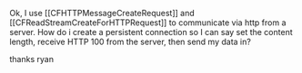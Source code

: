 Ok, I use [[CFHTTPMessageCreateRequest]] and [[CFReadStreamCreateForHTTPRequest]] to communicate via http from a server. How do i create a persistent connection so I can say set the content length, receive HTTP 100 from the server, then send my data in?

thanks
ryan